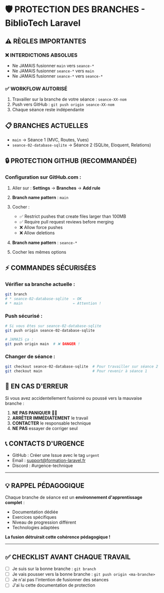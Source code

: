# 🛡️ PROTECTION DES BRANCHES - BiblioTech Laravel

## ⚠️ RÈGLES IMPORTANTES

### ❌ **INTERDICTIONS ABSOLUES**
- Ne JAMAIS fusionner `main` vers `seance-*`
- Ne JAMAIS fusionner `seance-*` vers `main` 
- Ne JAMAIS fusionner `seance-*` vers `seance-*`

### ✅ **WORKFLOW AUTORISÉ**
1. Travailler sur la branche de votre séance : `seance-XX-nom`
2. Push vers GitHub : `git push origin seance-XX-nom`
3. Chaque séance reste indépendante

## 📋 **BRANCHES ACTUELLES**
- `main` → Séance 1 (MVC, Routes, Vues)
- `seance-02-database-sqlite` → Séance 2 (SQLite, Eloquent, Relations)

## 🔒 **PROTECTION GITHUB** (RECOMMANDÉE)

### Configuration sur GitHub.com :
1. Aller sur : **Settings** → **Branches** → **Add rule**
2. **Branch name pattern** : `main`
3. Cocher :
   - ✅ Restrict pushes that create files larger than 100MB
   - ✅ Require pull request reviews before merging
   - ❌ Allow force pushes
   - ❌ Allow deletions

4. **Branch name pattern** : `seance-*`
5. Cocher les mêmes options

## ⚡ **COMMANDES SÉCURISÉES**

### Vérifier sa branche actuelle :
```bash
git branch
# * seance-02-database-sqlite  ← OK
# * main                       ← Attention !
```

### Push sécurisé :
```bash
# Si vous êtes sur seance-02-database-sqlite
git push origin seance-02-database-sqlite

# JAMAIS ça :
git push origin main  # ❌ DANGER !
```

### Changer de séance :
```bash
git checkout seance-02-database-sqlite  # Pour travailler sur séance 2
git checkout main                       # Pour revenir à séance 1
```

## 🚨 **EN CAS D'ERREUR**

Si vous avez accidentellement fusionné ou poussé vers la mauvaise branche :

1. **NE PAS PANIQUER** 🙅‍♂️
2. **ARRÊTER IMMÉDIATEMENT** le travail
3. **CONTACTER** le responsable technique
4. **NE PAS** essayer de corriger seul

## 📞 **CONTACTS D'URGENCE**
- GitHub : Créer une Issue avec le tag `urgent`
- Email : support@formation-laravel.fr
- Discord : #urgence-technique

---

## 💡 **RAPPEL PÉDAGOGIQUE**

Chaque branche de séance est un **environnement d'apprentissage complet** :
- Documentation dédiée
- Exercices spécifiques  
- Niveau de progression différent
- Technologies adaptées

**La fusion détruirait cette cohérence pédagogique !**

---

## ✅ **CHECKLIST AVANT CHAQUE TRAVAIL**

- [ ] Je suis sur la bonne branche : `git branch`
- [ ] Je vais pousser vers la bonne branche : `git push origin <ma-branche>`
- [ ] Je n'ai pas l'intention de fusionner des séances
- [ ] J'ai lu cette documentation de protection